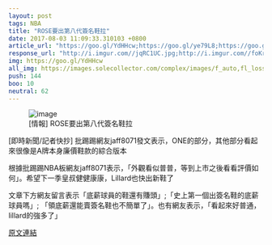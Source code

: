 ```yaml
---
layout: post
tags: NBA
title: "ROSE要出第八代簽名鞋拉"
date: 2017-08-03 11:09:33.310103 +0800
article_url: "https://goo.gl/YdHHcw;https://goo.gl/ye79L8;https://goo.gl/DkAG8B;https://goo.gl/iVaoQP"
response_url: "http://i.imgur.com//jqRC1UC.jpg;http://i.imgur.com//foKruXz.jpg"
img: https://goo.gl/YdHHcw
all_img: https://images.solecollector.com/complex/images/f_auto,fl_lossy,q_auto,w_1200/o1ndedv2bs5rrcb12xbf/adidas-d-rose-8-black-gold-white-release-date-cq1618;https://images.solecollector.com/complex/images/f_auto,fl_lossy,q_auto,w_1200/aovd1dnkqjcivp8odyjd/adidas-dame-4-release-date;https://goo.gl/iVaoQP;http://i.imgur.com//jqRC1UC.jpg;http://i.imgur.com//foKruXz.jpg
push: 144
boo: 10
neutral: 62
---
```


<figure>
<img src="https://goo.gl/YdHHcw" alt="image">
<figcaption>
[情報] ROSE要出第八代簽名鞋拉
</figcaption>
</figure>



[即時新聞/記者快抄] 批踢踢網友jaff8071發文表示，ONE的部分，其他部分看起來很像是A牌本身廉價鞋款的綜合版本

根據批踢踢NBA板網友jaff8071表示，「外觀看似普普，等到上市之後看看評價如何」。希望下一季皇叔健健康康，Lillard也快出新鞋了

文章下方網友留言表示「底薪球員的鞋還有賺頭」;「史上第一個出簽名鞋的底薪球員嗎」; 「領底薪還能賣簽名鞋也不簡單了」。也有網友表示，「看起來好普通，lillard的強多了」

<a href = "https://www.ptt.cc/bbs/NBA/M.1501417648.A.F24.html">原文連結</a>

